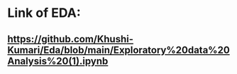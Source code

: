 # Link of EDA:
## https://github.com/Khushi-Kumari/Eda/blob/main/Exploratory%20data%20Analysis%20(1).ipynb
